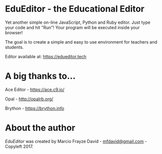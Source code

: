 # EduEditor - the Educational Editor

Yet another simple on-line JavaScript, Python and Ruby editor. Just type your code and hit "Run"! Your program will be executed inside your browser!

The goal is to create a simple and easy to use environment for teachers and students.

Editor available at: https://edueditor.tech

# A big thanks to...

Ace Editor - https://ace.c9.io/

Opal - http://opalrb.org/

Brython - https://brython.info

# About the author

*EduEditor* was created by Marcio Frayze David - mfdavid@gmail.com - Copyleft 2017.

